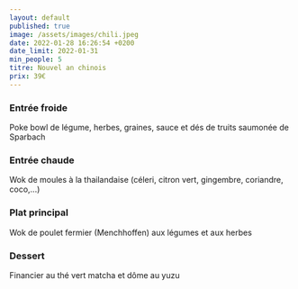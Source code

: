 ```yaml
---
layout: default
published: true
image: /assets/images/chili.jpeg
date: 2022-01-28 16:26:54 +0200
date_limit: 2022-01-31
min_people: 5
titre: Nouvel an chinois
prix: 39€
---
```

### Entrée froide
Poke bowl de légume, herbes, graines, sauce et dés de truits saumonée de Sparbach
### Entrée chaude
Wok de moules à la thailandaise (céleri, citron vert, gingembre, coriandre, coco,...)
### Plat principal
Wok de poulet fermier (Menchhoffen) aux légumes et aux herbes
### Dessert
Financier au thé vert matcha et dôme au yuzu


